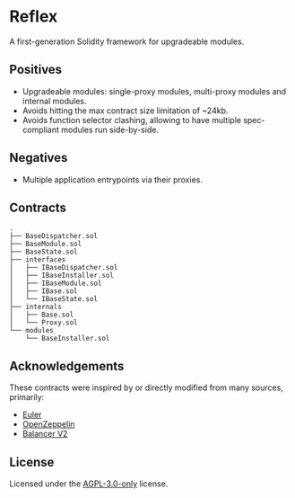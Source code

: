 # Reflex

A first-generation Solidity framework for upgradeable modules.

## Positives

- Upgradeable modules: single-proxy modules, multi-proxy modules and internal modules.
- Avoids hitting the max contract size limitation of ~24kb.
- Avoids function selector clashing, allowing to have multiple spec-compliant modules run side-by-side.

## Negatives

- Multiple application entrypoints via their proxies.

## Contracts

```
.
├── BaseDispatcher.sol
├── BaseModule.sol
├── BaseState.sol
├── interfaces
│   ├── IBaseDispatcher.sol
│   ├── IBaseInstaller.sol
│   ├── IBaseModule.sol
│   ├── IBase.sol
│   └── IBaseState.sol
├── internals
│   ├── Base.sol
│   └── Proxy.sol
└── modules
    └── BaseInstaller.sol
```

## Acknowledgements

These contracts were inspired by or directly modified from many sources, primarily:

- [Euler](https://github.com/euler-xyz/euler-contracts)
- [OpenZeppelin](https://github.com/OpenZeppelin/openzeppelin-contracts)
- [Balancer V2](https://github.com/balancer-labs/balancer-v2-monorepo/tree/master/pkg/vault/contracts)

## License

Licensed under the [AGPL-3.0-only](/LICENSE) license.
